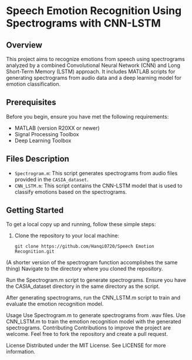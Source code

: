 # Speech Emotion Recognition Using Spectrograms with CNN-LSTM

## Overview
This project aims to recognize emotions from speech using spectrograms analyzed by a combined Convolutional Neural Network (CNN) and Long Short-Term Memory (LSTM) approach. It includes MATLAB scripts for generating spectrograms from audio data and a deep learning model for emotion classification.

## Prerequisites
Before you begin, ensure you have met the following requirements:
- MATLAB (version R20XX or newer)
- Signal Processing Toolbox
- Deep Learning Toolbox

## Files Description
- `Spectrogram.m`: This script generates spectrograms from audio files provided in the `CASIA_dataset`.
- `CNN_LSTM.m`: This script contains the CNN-LSTM model that is used to classify emotions based on the spectrograms.

## Getting Started
To get a local copy up and running, follow these simple steps:
1. Clone the repository to your local machine:
   ```shell
   git clone https://github.com/Hanqi0720/Speech Emotion Recognition.git
(A shorter version of the spectrogram function accomplishes the same thing)
Navigate to the directory where you cloned the repository.

Run the Spectrogram.m script to generate spectrograms. Ensure you have the CASIA_dataset directory in the same directory as the script.

After generating spectrograms, run the CNN_LSTM.m script to train and evaluate the emotion recognition model.

Usage
Use Spectrogram.m to generate spectrograms from .wav files.
Use CNN_LSTM.m to train the emotion recognition model with the generated spectrograms.
Contributing
Contributions to improve the project are welcome. Feel free to fork the repository and create a pull request.

License
Distributed under the MIT License. See LICENSE for more information.

